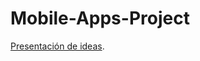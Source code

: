 # Mobile-Apps-Project

[Presentación de ideas](https://docs.google.com/presentation/d/1WZoyj42VPMR5TREHp4yi-bJote5RYcMuF4-IcNRz6gQ/edit?usp=sharing).

